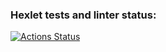 ### Hexlet tests and linter status:
[![Actions Status](https://github.com/raeemu/frontend-project-44/actions/workflows/hexlet-check.yml/badge.svg)](https://github.com/raeemu/frontend-project-44/actions)
